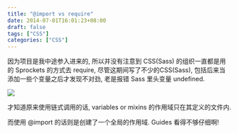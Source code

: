```yaml
---
title: "@import vs require"
date: 2014-07-01T16:01:23+08:00
draft: false
tags: ["CSS"]
categories: ["CSS"]
---
```


因为项目是我中途参入进来的, 所以并没有注意到 CSS(Sass) 的组织一直都是用的 Sprockets 的方式去 require, 尽管这期间写了不少的CSS(Sass), 包括后来当添加一些个变量之后才发现不对劲,  老是报错 Sass 里头变量 undefined.

![](http://ww4.sinaimg.cn/mw690/62fdd4d5gw1eikut0ruixj210c0bstba.jpg)

才知道原来使用链式调用的话,  variables or mixins 的作用域只在其定义的文件内.

而使用 @import 的话则是创建了一个全局的作用域. Guides 看得不够仔细啊!